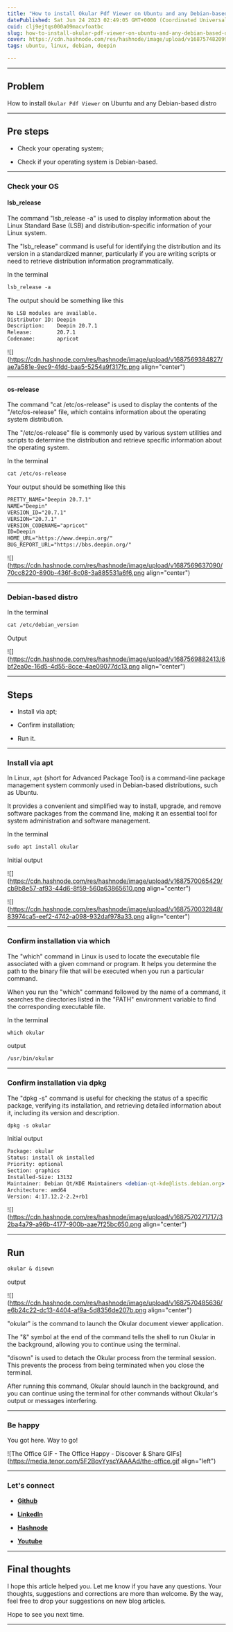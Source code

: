```yaml
---
title: "How to install Okular Pdf Viewer on Ubuntu and any Debian-based distro"
datePublished: Sat Jun 24 2023 02:49:05 GMT+0000 (Coordinated Universal Time)
cuid: clj9ejtqs000a09macvfoatbc
slug: how-to-install-okular-pdf-viewer-on-ubuntu-and-any-debian-based-distro
cover: https://cdn.hashnode.com/res/hashnode/image/upload/v1687574820998/42d67aa7-1079-48fa-8dec-d1beab35d022.png
tags: ubuntu, linux, debian, deepin

---
```


---

## Problem

How to install `Okular Pdf Viewer` on Ubuntu and any Debian-based distro

---

## Pre steps

* Check your operating system;
    
* Check if your operating system is Debian-based.
    

---

### Check your OS

#### lsb\_release

The command "lsb\_release -a" is used to display information about the Linux Standard Base (LSB) and distribution-specific information of your Linux system.

The "lsb\_release" command is useful for identifying the distribution and its version in a standardized manner, particularly if you are writing scripts or need to retrieve distribution information programmatically.

In the terminal

```apache
lsb_release -a
```

The output should be something like this

```apache
No LSB modules are available.
Distributor ID: Deepin
Description:    Deepin 20.7.1
Release:        20.7.1
Codename:       apricot
```

![](https://cdn.hashnode.com/res/hashnode/image/upload/v1687569384827/ae7a581e-9ec9-4fdd-baa5-5254a9f317fc.png align="center")

---

#### os-release

The command "cat /etc/os-release" is used to display the contents of the "/etc/os-release" file, which contains information about the operating system distribution.

The "/etc/os-release" file is commonly used by various system utilities and scripts to determine the distribution and retrieve specific information about the operating system.

In the terminal

```apache
cat /etc/os-release
```

Your output should be something like this

```apache
PRETTY_NAME="Deepin 20.7.1"
NAME="Deepin"
VERSION_ID="20.7.1"
VERSION="20.7.1"
VERSION_CODENAME="apricot"
ID=Deepin
HOME_URL="https://www.deepin.org/"
BUG_REPORT_URL="https://bbs.deepin.org/"
```

![](https://cdn.hashnode.com/res/hashnode/image/upload/v1687569637090/70cc8220-890b-436f-8c08-3a885531a6f6.png align="center")

---

### Debian-based distro

In the terminal

```apache
cat /etc/debian_version
```

Output

![](https://cdn.hashnode.com/res/hashnode/image/upload/v1687569882413/6bf2ea0e-16d5-4d55-8cce-4ae09077dc13.png align="center")

---

## Steps

* Install via apt;
    
* Confirm installation;
    
* Run it.
    

---

### Install via apt

In Linux, `apt` (short for Advanced Package Tool) is a command-line package management system commonly used in Debian-based distributions, such as Ubuntu.

It provides a convenient and simplified way to install, upgrade, and remove software packages from the command line, making it an essential tool for system administration and software management.

In the terminal

```apache
sudo apt install okular
```

Initial output

![](https://cdn.hashnode.com/res/hashnode/image/upload/v1687570065429/cb9b8e57-af93-44d6-8f59-560a63865610.png align="center")

![](https://cdn.hashnode.com/res/hashnode/image/upload/v1687570032848/83974ca5-eef2-4742-a098-932daf978a33.png align="center")

---

### Confirm installation via which

The "which" command in Linux is used to locate the executable file associated with a given command or program. It helps you determine the path to the binary file that will be executed when you run a particular command.

When you run the "which" command followed by the name of a command, it searches the directories listed in the "PATH" environment variable to find the corresponding executable file.

In the terminal

```apache
which okular
```

output

```apache
/usr/bin/okular
```

---

### Confirm installation via dpkg

The "dpkg -s" command is useful for checking the status of a specific package, verifying its installation, and retrieving detailed information about it, including its version and description.

```apache
dpkg -s okular
```

Initial output

```apache
Package: okular
Status: install ok installed
Priority: optional
Section: graphics
Installed-Size: 13132
Maintainer: Debian Qt/KDE Maintainers <debian-qt-kde@lists.debian.org>
Architecture: amd64
Version: 4:17.12.2-2.2+rb1
```

![](https://cdn.hashnode.com/res/hashnode/image/upload/v1687570271717/32ba4a79-a96b-4177-900b-aae7f25bc650.png align="center")

---

## Run

```apache
okular & disown 
```

output

![](https://cdn.hashnode.com/res/hashnode/image/upload/v1687570485636/e6b24c22-dc13-4404-af9a-5d8356de207b.png align="center")

"okular" is the command to launch the Okular document viewer application.

The "&" symbol at the end of the command tells the shell to run Okular in the background, allowing you to continue using the terminal.

"disown" is used to detach the Okular process from the terminal session. This prevents the process from being terminated when you close the terminal.

After running this command, Okular should launch in the background, and you can continue using the terminal for other commands without Okular's output or messages interfering.

---

### **Be happy**

You got here. Way to go!

![The Office GIF - The Office Happy - Discover & Share GIFs](https://media.tenor.com/5F2BovYyscYAAAAd/the-office.gif align="left")

---

### **Let's connect**

* [**Github**](https://github.com/alexcalaca)
    
* [**LinkedIn**](https://linkedin.com/in/alexandrecalacaofficial)
    
* [**Hashnode**](https://hashnode.com/onboard?next=/@alexandrecalaca)
    
* [**Youtube**](https://www.youtube.com/@alexandrecalacaofficial)
    

---

## **Final thoughts**

I hope this article helped you. Let me know if you have any questions. Your thoughts, suggestions and corrections are more than welcome. By the way, feel free to drop your suggestions on new blog articles.

Hope to see you next time.

---